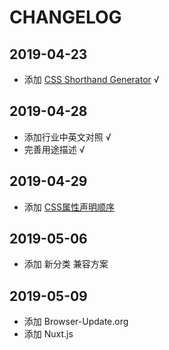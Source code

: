 # CHANGELOG

## 2019-04-23

- 添加 [CSS Shorthand Generator](http://shrthnd.volume7.io/) √

## 2019-04-28

- 添加行业中英文对照 √
- 完善用途描述 √

## 2019-04-29

- 添加 [CSS属性声明顺序](https://www.jianshu.com/p/03216f409516)

## 2019-05-06

- 添加 新分类 兼容方案

## 2019-05-09

- 添加 Browser-Update.org
- 添加 Nuxt.js